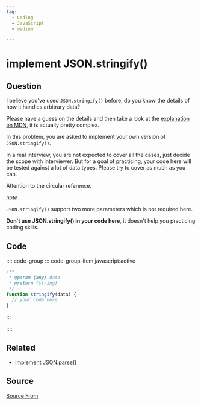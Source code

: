 ```yaml
---
tag:
  - Coding
  - JavaScript
  - medium

---
```

  
# implement JSON.stringify()

## Question
I believe you've used `JSON.stringify()` before, do you know the details of how it handles arbitrary data?

Please have a guess on the details and then take a look at the [explanation on MDN](https://developer.mozilla.org/en-US/docs/Web/JavaScript/Reference/Global_Objects/JSON/stringify), it is actually pretty complex.

In this problem, you are asked to implement your own version of `JSON.stringify()`.

In a real interview, you are not expected to cover all the cases, just decide the scope with interviewer. But for a goal of practicing, your code here will be tested against a lot of data types. Please try to cover as much as you can.

Attention to the circular reference.

_note_

`JSON.stringify()` support two more parameters which is not required here.

**Don't use JSON.stringify() in your code here**, it doesn't help you practicing coding skills.

## Code
:::: code-group
::: code-group-item javascript:active
```javascript
/**
 * @param {any} data
 * @return {string}
 */
function stringify(data) {
  // your code here
}
```
:::
    
::::


## Related

+ [implement JSON.parse()](./implement-JSON-parse)
##  Source
[Source From](https://bigfrontend.dev/problem/implement-JSON-stringify)

  